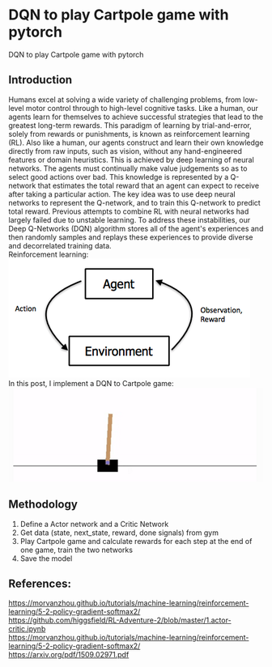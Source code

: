 # DQN to play Cartpole game with pytorch

DQN to play Cartpole game with pytorch

## Introduction

Humans excel at solving a wide variety of challenging problems, from low-level motor control through to high-level cognitive tasks. 
Like a human, our agents learn for themselves to achieve successful strategies that lead to the greatest long-term rewards. This paradigm of 
learning by trial-and-error, solely from rewards or punishments, is known as reinforcement learning (RL). Also like a human, our agents 
construct and learn their own knowledge directly from raw inputs, such as vision, without any hand-engineered features or domain heuristics. 
This is achieved by deep learning of neural networks.
The agents must continually make value judgements so as to select good actions over bad. This knowledge is represented by a Q-network that 
estimates the total reward that an agent can expect to receive after taking a particular action. The key idea was to use deep neural networks 
to represent the Q-network, and to train this Q-network to predict total reward. Previous attempts to combine RL with neural networks had 
largely failed due to unstable learning. To address these instabilities, our Deep Q-Networks (DQN) algorithm stores all of the agent's experiences
 and then randomly samples and replays these experiences to provide diverse and decorrelated training data. </br>
Reinforcement learning: </br>
![reinforcement learning](reinforcement_learning.png) </br>
In this post, I implement a DQN to Cartpole game: </br>
![Cartpole](Cartpole.png) </br>


## Methodology

1. Define a Actor network and a Critic Network
2. Get data (state, next_state, reward, done signals) from gym
3. Play Cartpole game and calculate rewards for each step at the end of one game, train the two networks
4. Save the model



## References:
https://morvanzhou.github.io/tutorials/machine-learning/reinforcement-learning/5-2-policy-gradient-softmax2/ </br>
https://github.com/higgsfield/RL-Adventure-2/blob/master/1.actor-critic.ipynb </br>
https://morvanzhou.github.io/tutorials/machine-learning/reinforcement-learning/5-2-policy-gradient-softmax2/ </br>
https://arxiv.org/pdf/1509.02971.pdf </br>
